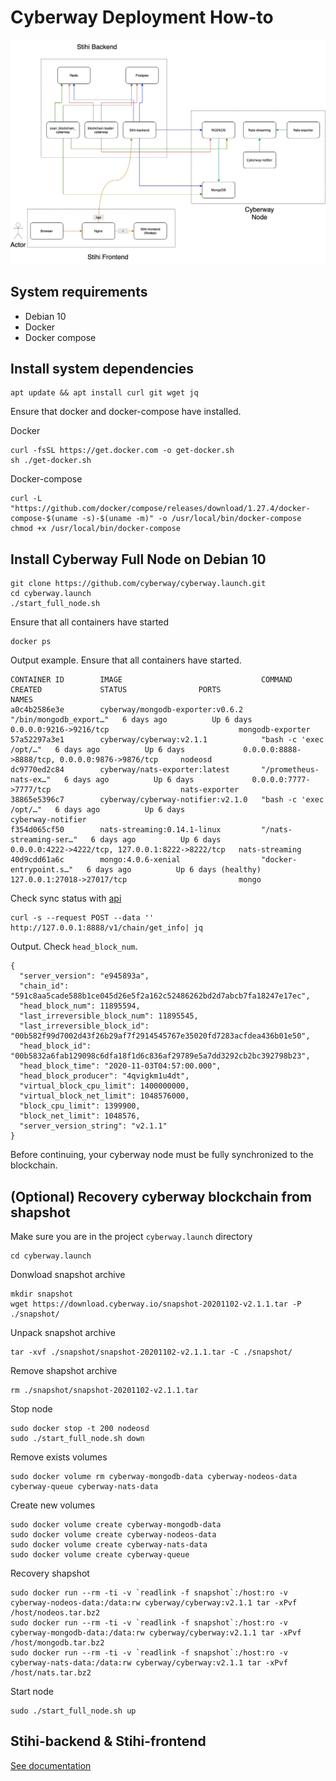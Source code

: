 
# Cyberway Deployment How-to

![](img/arch1.png)

## System requirements

- Debian 10
- Docker 
- Docker compose

## Install system dependencies 

```
apt update && apt install curl git wget jq
```


Ensure that docker and docker-compose have installed.

Docker
```
curl -fsSL https://get.docker.com -o get-docker.sh
sh ./get-docker.sh
```

Docker-compose
```
curl -L "https://github.com/docker/compose/releases/download/1.27.4/docker-compose-$(uname -s)-$(uname -m)" -o /usr/local/bin/docker-compose
chmod +x /usr/local/bin/docker-compose
```

## Install Cyberway Full Node on Debian 10

```
git clone https://github.com/cyberway/cyberway.launch.git
cd cyberway.launch
./start_full_node.sh
```

Ensure that all containers have started

```
docker ps
```

Output example. Ensure that all containers have started.

```
CONTAINER ID        IMAGE                               COMMAND                  CREATED             STATUS                PORTS                                              NAMES
a0c4b2586e3e        cyberway/mongodb-exporter:v0.6.2    "/bin/mongodb_export…"   6 days ago          Up 6 days             0.0.0.0:9216->9216/tcp                             mongodb-exporter
57a52297a3e1        cyberway/cyberway:v2.1.1            "bash -c 'exec /opt/…"   6 days ago          Up 6 days             0.0.0.0:8888->8888/tcp, 0.0.0.0:9876->9876/tcp     nodeosd
dc9770ed2c84        cyberway/nats-exporter:latest       "/prometheus-nats-ex…"   6 days ago          Up 6 days             0.0.0.0:7777->7777/tcp                             nats-exporter
38865e5396c7        cyberway/cyberway-notifier:v2.1.0   "bash -c 'exec /opt/…"   6 days ago          Up 6 days                                                                cyberway-notifier
f354d065cf50        nats-streaming:0.14.1-linux         "/nats-streaming-ser…"   6 days ago          Up 6 days             0.0.0.0:4222->4222/tcp, 127.0.0.1:8222->8222/tcp   nats-streaming
40d9cdd61a6c        mongo:4.0.6-xenial                  "docker-entrypoint.s…"   6 days ago          Up 6 days (healthy)   127.0.0.1:27018->27017/tcp                         mongo
```

Check sync status with [api](https://docs.cyberway.io/software_manuals/api_reference/nodeos_chain_api#get_info)

```
curl -s --request POST --data '' http://127.0.0.1:8888/v1/chain/get_info| jq
``` 

Output. Check `head_block_num`.
```
{
  "server_version": "e945893a",
  "chain_id": "591c8aa5cade588b1ce045d26e5f2a162c52486262bd2d7abcb7fa18247e17ec",
  "head_block_num": 11895594,
  "last_irreversible_block_num": 11895545,
  "last_irreversible_block_id": "00b582f99d7002d43f26b29af7f2914545767e35020fd7283acfdea436b01e50",
  "head_block_id": "00b5832a6fab129098c6dfa18f1d6c836af29789e5a7dd3292cb2bc392798b23",
  "head_block_time": "2020-11-03T04:57:00.000",
  "head_block_producer": "4qvigkm1u4dt",
  "virtual_block_cpu_limit": 1400000000,
  "virtual_block_net_limit": 1048576000,
  "block_cpu_limit": 1399900,
  "block_net_limit": 1048576,
  "server_version_string": "v2.1.1"
}
```

Before continuing, your cyberway node must be fully synchronized to the blockchain.


## (Optional) Recovery cyberway blockchain from shapshot

Make sure you are in the project `cyberway.launch` directory 
```
cd cyberway.launch 
```

Donwload snapshot archive
```
mkdir snapshot
wget https://download.cyberway.io/snapshot-20201102-v2.1.1.tar -P ./snapshot/
```
Unpack snapshot archive
```
tar -xvf ./snapshot/snapshot-20201102-v2.1.1.tar -C ./snapshot/
```
Remove shapshot archive
```
rm ./snapshot/snapshot-20201102-v2.1.1.tar
```
Stop node
```
sudo docker stop -t 200 nodeosd
sudo ./start_full_node.sh down
```
Remove exists volumes
```
sudo docker volume rm cyberway-mongodb-data cyberway-nodeos-data cyberway-queue cyberway-nats-data
```
Create new volumes
```
sudo docker volume create cyberway-mongodb-data 
sudo docker volume create cyberway-nodeos-data 
sudo docker volume create cyberway-nats-data
sudo docker volume create cyberway-queue
```
Recovery shapshot
```
sudo docker run --rm -ti -v `readlink -f snapshot`:/host:ro -v cyberway-nodeos-data:/data:rw cyberway/cyberway:v2.1.1 tar -xPvf /host/nodeos.tar.bz2
sudo docker run --rm -ti -v `readlink -f snapshot`:/host:ro -v cyberway-mongodb-data:/data:rw cyberway/cyberway:v2.1.1 tar -xPvf /host/mongodb.tar.bz2
sudo docker run --rm -ti -v `readlink -f snapshot`:/host:ro -v cyberway-nats-data:/data:rw cyberway/cyberway:v2.1.1 tar -xPvf /host/nats.tar.bz2
```
Start node
```
sudo ./start_full_node.sh up
```



## Stihi-backend & Stihi-frontend

[See documentation](https://github.com/fincubator/stihiio.launching/)

